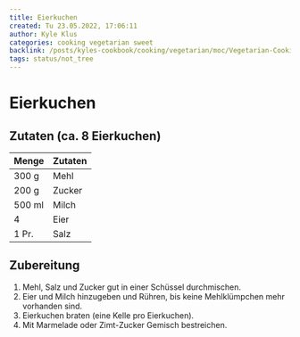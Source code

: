 ```yaml
---
title: Eierkuchen
created: Tu 23.05.2022, 17:06:11
author: Kyle Klus
categories: cooking vegetarian sweet
backlink: /posts/kyles-cookbook/cooking/vegetarian/moc/Vegetarian-Cooking-Recipes.html
tags: status/not_tree
---
```


# Eierkuchen

## Zutaten (ca. 8 Eierkuchen)

| Menge            | Zutaten                        |
| ---------------- | ------------------------------ |
| 300 g             | Mehl                           |
| 200 g             | Zucker                         |
| 500 ml            | Milch                          |
| 4                | Eier                           |
| 1 Pr.             | Salz                           |

## Zubereitung

1. Mehl, Salz und Zucker gut in einer Schüssel durchmischen.
2. Eier und Milch hinzugeben und Rühren, bis keine Mehlklümpchen mehr vorhanden sind.
3. Eierkuchen braten (eine Kelle pro Eierkuchen).
4. Mit Marmelade oder Zimt-Zucker Gemisch bestreichen.
